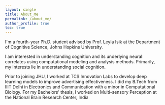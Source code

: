 ```yaml
---
layout: single
title: About_Me
permalink: /about_me/
author_profile: true
toc: true
---
```


I'm a fourth-year Ph.D. student advised by Prof. Leyla Isik at the Department of Cognitive Science, Johns Hopkins University.

I am interested in understanding cognition and its underlying neural correlates using computational modeling and analysis methods. Primarily, my interests lie in understanding social cognition.

Prior to joining JHU, I worked at TCS Innovation Labs to develop deep learning models to improve advertising effectiveness. I did my B.Tech from IIIT Delhi in Electronics and Communication with a minor in Computational Biology. For my Bachelors' thesis, I worked on Multi-sensory Perception at the National Brain Research Center, India
